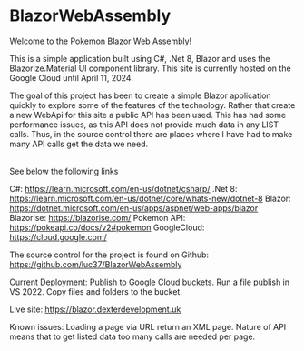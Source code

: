 # BlazorWebAssembly
Welcome to the Pokemon Blazor Web Assembly!

This is a simple application built using C#, .Net 8, Blazor and uses the Blazorize.Material UI component library.
This site is currently hosted on the Google Cloud until April 11, 2024.

The goal of this project has been to create a simple Blazor application quickly to explore some of the features of the technology.
Rather that create a new WebApi for this site a public API has been used. This has had some performance issues, as this API does 
not provide much data in any LIST calls. Thus, in the source control there are places where I have had to make many API calls 
get the data we need. <br /><br />

See below the following links <br />

C#: https://learn.microsoft.com/en-us/dotnet/csharp/
.Net 8: https://learn.microsoft.com/en-us/dotnet/core/whats-new/dotnet-8
Blazor: https://dotnet.microsoft.com/en-us/apps/aspnet/web-apps/blazor
Blazorise: https://blazorise.com/
Pokemon API: https://pokeapi.co/docs/v2#pokemon
GoogleCloud: https://cloud.google.com/

The source control for the project is found on Github: https://github.com/luc37/BlazorWebAssembly

Current Deployment:
Publish to Google Cloud buckets. 
Run a file publish in VS 2022.
Copy files and folders to the bucket.

Live site:
https://blazor.dexterdevelopment.uk

Known issues:
Loading a page via URL return an XML page.
Nature of API means that to get listed data too many calls are needed per page.